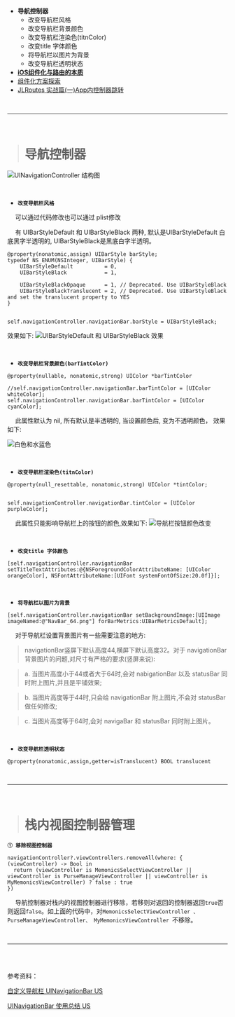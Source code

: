 
- **导航控制器**
	- 改变导航栏风格
	- 改变导航栏背景颜色
	- 	改变导航栏渲染色(titnColor)
	- 	改变title 字体颜色
	- 	将导航栏以图片为背景
	- 	改变导航栏透明状态
- [**iOS组件化与路由的本质**](http://www.cocoachina.com/cms/wap.php?action=article&id=27025)
- [组件化方案探索](http://wereadteam.github.io/2016/03/19/iOS-Component/)
- [JLRoutes 实战篇(一)App内控制器跳转](https://developer.aliyun.com/article/742104)



<br/>

***
<br/>

># 导航控制器

![UINavigationController 结构图](https://upload-images.jianshu.io/upload_images/2959789-5e43ced1e7e81c07.jpg?imageMogr2/auto-orient/strip%7CimageView2/2/w/1240)



<br/>

- **`改变导航栏风格`**

&emsp;  可以通过代码修改也可以通过 plist修改

&emsp;  有 UIBarStyleDefault 和 UIBarStyleBlack 两种, 默认是UIBarStyleDefault 白底黑字半透明的, UIBarStyleBlack是黑底白字半透明。

```
@property(nonatomic,assign) UIBarStyle barStyle;
typedef NS_ENUM(NSInteger, UIBarStyle) {
    UIBarStyleDefault          = 0,
    UIBarStyleBlack            = 1,
    
    UIBarStyleBlackOpaque      = 1, // Deprecated. Use UIBarStyleBlack
    UIBarStyleBlackTranslucent = 2, // Deprecated. Use UIBarStyleBlack and set the translucent property to YES
}


self.navigationController.navigationBar.barStyle = UIBarStyleBlack;
```
效果如下:
![UIBarStyleDefault 和 UIBarStyleBlack 效果](https://upload-images.jianshu.io/upload_images/2959789-e17c55121abad0ce.png?imageMogr2/auto-orient/strip%7CimageView2/2/w/1240)

<br/>

- **`改变导航栏背景颜色(barTintColor)`**

```
@property(nullable, nonatomic,strong) UIColor *barTintColor 

//self.navigationController.navigationBar.barTintColor = [UIColor whiteColor];
self.navigationController.navigationBar.barTintColor = [UIColor cyanColor];
```
&emsp;  此属性默认为 nil, 所有默认是半透明的, 当设置颜色后, 变为不透明颜色， 效果如下:

![白色和水蓝色](https://upload-images.jianshu.io/upload_images/2959789-3c5667427d167288.png?imageMogr2/auto-orient/strip%7CimageView2/2/w/1240)


<br/>

- **`改变导航栏渲染色(titnColor)`**

```
@property(null_resettable, nonatomic,strong) UIColor *tintColor;


self.navigationController.navigationBar.tintColor = [UIColor purpleColor];
```

&emsp;  此属性只能影响导航栏上的按钮的颜色,效果如下:
![导航栏按钮颜色改变](https://upload-images.jianshu.io/upload_images/2959789-efa714cce2f46e1a.png?imageMogr2/auto-orient/strip%7CimageView2/2/w/1240)


<br/>

- **`改变title 字体颜色`**

```
[self.navigationController.navigationBar setTitleTextAttributes:@{NSForegroundColorAttributeName: [UIColor orangeColor], NSFontAttributeName:[UIFont systemFontOfSize:20.0f]}];

```


<br/>

- **`将导航栏以图片为背景`**

```
[self.navigationController.navigationBar setBackgroundImage:[UIImage imageNamed:@"NavBar_64.png"] forBarMetrics:UIBarMetricsDefault];
```

&emsp;  对于导航栏设置背景图片有一些需要注意的地方:
>navigationBar竖屏下默认高度44,横屏下默认高度32。对于 navigationBar 背景图片的问题,对尺寸有严格的要求(竖屏来说):

> a.  当图片高度小于44或者大于64时,会对 nabigationBar 以及 statusBar 同时附上图片,并且是平铺效果;

> b. 当图片高度等于44时,只会给 navigationBar 附上图片,不会对 statusBar 做任何修改;

> c. 当图片高度等于64时,会对 navigaBar 和 statusBar 同时附上图片。


<br/>

- **`改变导航栏透明状态`**

```
@property(nonatomic,assign,getter=isTranslucent) BOOL translucent
```

<br/>

***
<br/>

>#  栈内视图控制器管理

**`① 移除视图控制器`**

```
navigationController?.viewControllers.removeAll(where: { (viewController) -> Bool in
  return (viewController is MemonicsSelectViewController || viewController is PurseManageViewController || viewController is MyMemonicsViewController) ? false : true
})
```
&emsp;  导航控制器对栈内的视图控制器进行移除，若移则对返回的控制器返回`true`否则返回`false`。如上面的代码中，对`MemonicsSelectViewController 、 PurseManageViewController、 MyMemonicsViewController `不移除。



<br/>

***
<br/>


<br/>

参考资料：

[自定义导航栏 UINavigationBar US](https://blog.csdn.net/wangyanchang21/article/details/50925648)

[UINavigationBar 使用总结 US](https://www.jianshu.com/p/f0d3df54baa6)



